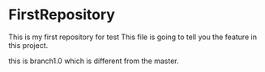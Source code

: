 # FirstRepository
This is my first repository for test
This file is going to tell you the feature in this project.


this is branch1.0 which is different from the master.
